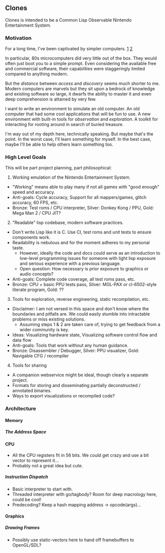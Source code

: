 ## Clones

Clones is intended to be a Common Lisp Observable Nintendo Entertainment System.

### Motivation

For a long time, I've been captivated by simpler computers. [1] [2]

In particular, 80s microcomputers did very little out of the box. They would often
just boot you to a simple prompt. Even considering the available free and commercial
software, their capabilities were staggeringly limited compared to anything modern.

But the _distance_ between _access_ and _discovery_ seems much shorter to me.
Modern computers are marvels but they sit upon a bedrock of knowledge and
existing software so large, it dwarfs the ability to master it and even deep
comprehension is attained by very few.

I want to write an environment to simulate an old computer. An old computer that
had some cool applications that will be fun to use. A new environment with
built-in tools for _observation_ and _exploration_. A toolkit for interacting
for rooting around in search of buried treasure.

I'm way out of my depth here, technically speaking. But maybe that's the point.
In the worst case, I'll learn something for myself. In the best case, maybe I'll
be able to help others learn something too.

[1]: http://redlinernotes.com/docs/talks/trp.html#1
[2]: http://blog.kingcons.io/posts/Towards-Comprehensible-Computing.html

### High Level Goals

This will be part project planning, part philosophical:

1. Working emulation of the Nintendo Entertainment System.
  * "Working" means able to play many if not all games with "good enough" speed and accuracy.
  * Anti-goals: Cycle accuracy, Support for all mappers/games, glitch accuracy, 60 FPS, etc.
  * Bronze: Test roms / CPU interpreter, Silver: Donkey Kong / PPU, Gold: Mega Man 2 / CPU JIT?
2. "Readable" lisp codebase, modern software practices.
  * Don't write Lisp like it is C. Use CI, test roms and unit tests to ensure components work.
  * Readability is nebulous and for the moment adheres to my personal taste.
    * However, ideally the code and docs could serve as an introduction to low-level programming
      issues for someone with light lisp exposure and serious experience with a previous language.
    * Open question: How necessary is prior exposure to graphics or audio concepts?
  * Anti-goals: Complete code coverage, all test roms pass, etc.
  * Bronze: CPU + basic PPU tests pass, Silver: MGL-PAX or cl-6502-style literate program, Gold: ??
3. Tools for exploration, reverse engineering, static recompilation, etc.
  * Disclaimer: I am not versed in this space and don't know where the boundaries and pitfalls are.
    We could easily stumble into intractable problems or miss existing solutions.
    * Assuming steps 1 & 2 are taken care of, trying to get feedback from a wider community is key.
  * Ideas: Visualizing hardware state, Visualizing software control flow and data flow
  * Anti-goals: Tools that work without any human guidance.
  * Bronze: Disassembler / Debugger, Silver: PPU visualizer, Gold: Navigable CFG / recompiler
4. Tools for sharing
  * A companion webservice might be ideal, though clearly a separate project.
  * Formats for storing and disseminating partially deconstructed / annotated binaries.
  * Ways to export visualizations or recompiled code?

### Architecture

#### Memory

##### The Address Space

#### CPU

* All the CPU registers fit in 56 bits. We could get crazy and use a bit vector to represent it...
* Probably not a great idea but cute.

##### Instruction Dispatch

* Basic interpreter to start with.
* Threaded interpreter with go/tagbody? Room for deep macrology here, could be cool!
* Predecoding? Keep a hash mapping address -> opcode(args)...

#### Graphics

##### Drawing Frames

* Possibly use static-vectors here to hand off framebuffers to OpenGL/SDL?
